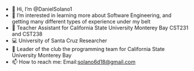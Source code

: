 - 👋 Hi, I’m @DanielSolano1
- 👀 I’m interested in learning more about Software Engineering, and getting many different types of experience under my belt
- 🌱 Teacher Assistant for California State University Monterey Bay CST231 and CST238
- 💻 University of Santa Cruz Researcher 
- 👾 Leader of the club the programming team for California State University Monterey Bay
- 📫 How to reach me: Email:solano6d18@gmail.com

<!---
DanielSolano1/DanielSolano1 is a ✨ special ✨ repository because its `README.md` (this file) appears on your GitHub profile.
You can click the Preview link to take a look at your changes.
--->
